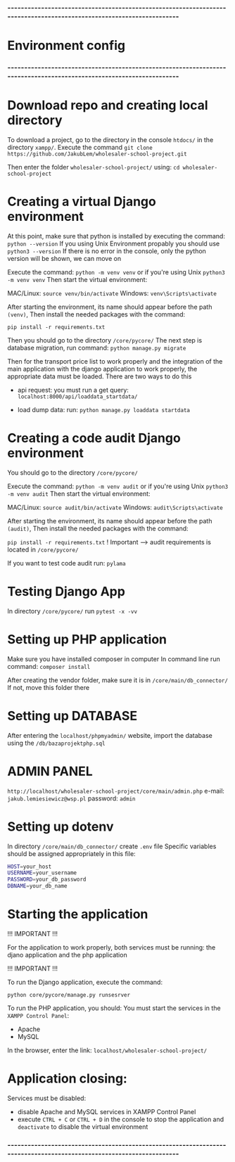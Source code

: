 ### --------------------------------------------------------------------------------------------------------------------
# Environment config
### --------------------------------------------------------------------------------------------------------------------


# Download repo and creating local directory

To download a project, go to the directory in the console `htdocs/` in the directory `xampp/`.
Execute the command `git clone https://github.com/JakubLem/wholesaler-school-project.git`

Then enter the folder `wholesaler-school-project/` using: 
```cd wholesaler-school-project```

# Creating a virtual Django environment

At this point, make sure that python is installed by executing the command: `python --version`
If you using Unix Environment propably you should use `python3 --version`
If there is no error in the console, only the python version will be shown, we can move on

Execute the command: `python -m venv venv` or if you're using Unix `python3 -m venv venv`
Then start the virtual environment:

MAC/Linux: `source venv/bin/activate`
Windows: `venv\Scripts\activate`

After starting the environment, its name should appear before the path `(venv)`, 
Then install the needed packages with the command:

`pip install -r requirements.txt`

Then you should go to the directory `/core/pycore/`
The next step is database migration, run command: `python manage.py migrate`

Then for the transport price list to work properly and the integration of the main application with the django application to work properly, the appropriate data must be loaded. There are two ways to do this

- api request:
you must run a get query: `localhost:8000/api/loaddata_startdata/`


- load dump data: 
run: `python manage.py loaddata startdata`

# Creating a code audit Django environment

You should go to the directory `/core/pycore/`

Execute the command: `python -m venv audit` or if you're using Unix `python3 -m venv audit`
Then start the virtual environment:

MAC/Linux: `source audit/bin/activate`
Windows: `audit\Scripts\activate`

After starting the environment, its name should appear before the path `(audit)`, 
Then install the needed packages with the command:

`pip install -r requirements.txt` ! Important --> audit requirements is located in `/core/pycore/`

If you want to test code audit run: `pylama`

# Testing Django App

In directory `/core/pycore/` run `pytest -x -vv`

# Setting up PHP application

Make sure you have installed composer in computer
In command line run command: `composer install`

After creating the vendor folder, make sure it is in `/core/main/db_connector/`
If not, move this folder there

# Setting up DATABASE

After entering the `localhost/phpmyadmin/` website, import the database using the `/db/bazaprojektphp.sql`

# ADMIN PANEL
`http://localhost/wholesaler-school-project/core/main/admin.php`
e-mail: `jakub.lemiesiewicz@wsp.pl`
password: `admin`

# Setting up dotenv

In directory `/core/main/db_connector/` create `.env` file
Specific variables should be assigned appropriately in this file:

```bash
HOST=your_host
USERNAME=your_username
PASSWORD=your_db_password
DBNAME=your_db_name
```

# Starting the application

!!! IMPORTANT !!!

For the application to work properly, both services must be running: the djano application and the php application

!!! IMPORTANT !!!

To run the Django application, execute the command:

`python core/pycore/manage.py runsesrver`

To run the PHP application, you should:
You must start the services in the `XAMPP Control Panel`:
- Apache
- MySQL

In the browser, enter the link: `localhost/wholesaler-school-project/`

# Application closing:

Services must be disabled:
- disable Apache and MySQL services in XAMPP Control Panel
- execute `CTRL + C` or `CTRL + D` in the console to stop the application and `deactivate` to disable the virtual environment

### --------------------------------------------------------------------------------------------------------------------
